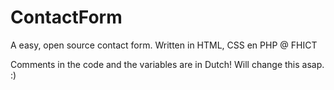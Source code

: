 # ContactForm
A easy, open source contact form. Written in HTML, CSS en PHP @ FHICT

Comments in the code and the variables are in Dutch! Will change this asap. :)
